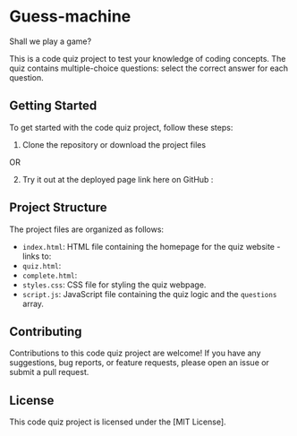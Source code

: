 # Guess-machine
Shall we play a game?

This is a code quiz project to test your knowledge of coding concepts. The quiz contains multiple-choice questions: select the correct answer for each question.

## Getting Started

To get started with the code quiz project, follow these steps:

1. Clone the repository or download the project files

OR

2. Try it out at the deployed page link here on GitHub :

## Project Structure

The project files are organized as follows:

- `index.html`: HTML file containing the homepage for the quiz website - links to:
- `quiz.html`: 
- `complete.html`:
- `styles.css`: CSS file for styling the quiz webpage.
- `script.js`: JavaScript file containing the quiz logic and the `questions` array.

## Contributing

Contributions to this code quiz project are welcome! If you have any suggestions, bug reports, or feature requests, please open an issue or submit a pull request.

## License

This code quiz project is licensed under the [MIT License].